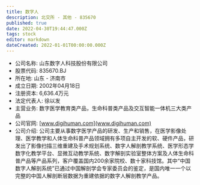 ```yaml
---
title: 数字人
description: 北交所 - 其他 - 835670
published: true
date: 2022-04-30T19:44:47.000Z
tags: stock
editor: markdown
dateCreated: 2022-01-01T00:00:00.000Z
---
```


- 公司名称: 山东数字人科技股份有限公司
- 股票代码: 835670.BJ
- 所在地: 山东 - 济南市
- 成立日期: 2002年04月18日
- 注册资本: 6,636.4万元
- 法定代表人: 徐以发
- 主营业务: 数字医学教育类产品，生命科普类产品及交互智能一体机三大类产品
- 公司官网: [www.digihuman.com](www.digihuman.com)
- 公司介绍: 公司主要从事数字医学产品的研发、生产和销售，在医学影像处理、医学教学和人体生命科普产品领域拥有多项自主开发的软、硬件产品，研发出了影像扫描三维重建及手术规划系统、数字人解剖教学系统、医学形态学数字化教学平台、显微互动教学系统、数字解剖实验室整体方案及人体生命科普产品等产品系列，客户覆盖国内200余家院校、数十家科技馆。其中“中国数字人解剖系统”已通过中国解剖学会专家委员会的鉴定，是国内唯一一个以完整的中国人解剖断层数据为重建依据的数字人解剖教学产品。


